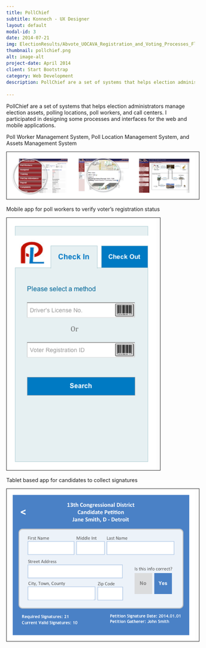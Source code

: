 ```yaml
---
title: PollChief
subtitle: Konnech - UX Designer
layout: default
modal-id: 3
date: 2014-07-21
img: ElectionResults/Abvote_UOCAVA_Registration_and_Voting_Processes_Flow.png
thumbnail: pollchief.png
alt: image-alt
project-date: April 2014
client: Start Bootstrap
category: Web Development
description: PollChief are a set of systems that helps election administrators manage election assets, polling locations, poll workers, and call centers. I participated in designing some processes and interfaces for the web and mobile applications.  

---
```

PollChief are a set of systems that helps election administrators manage election assets, polling locations, poll workers, and call centers. I participated in designing some processes and interfaces for the web and mobile applications.

Poll Worker Management System, Poll Location Management System, and Assets Management System  
  
<img src="img/portfolio/Pollchief/pls_pws_pas.png" width="800px" border="1px" style="PADDING-RIGHT: 10px" class="img-responsive img-centered"> 

Mobile app for poll workers to verify voter’s registration status 
 
<img src="img/portfolio/Pollchief/Plocation.png" width="400px" border="1px" style="PADDING-RIGHT: 10px" class="img-responsive img-centered"> 

Tablet based app for candidates to collect signatures 
 
<img src="img/portfolio/Pollchief/iPetitioner_info_input.png" width="600px" border="1px" style="PADDING-RIGHT: 10px" class="img-responsive img-centered"> 
